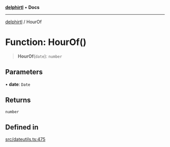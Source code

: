 [**delphirtl**](../README.md) • **Docs**

***

[delphirtl](../globals.md) / HourOf

# Function: HourOf()

> **HourOf**(`date`): `number`

## Parameters

• **date**: `Date`

## Returns

`number`

## Defined in

[src/dateutils.ts:475](https://github.com/chuacw/delphirtl/blob/01752da42abbae178d000244800240d96a86d86e/src/dateutils.ts#L475)
